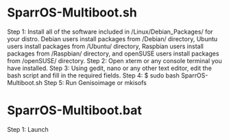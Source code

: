 # SparrOS-Multiboot.sh

Step 1: Install all of the software included in /Linux/Debian_Packages/ for your distro. Debian users install packages from /Debian/ directory, Ubuntu users install packages from /Ubuntu/ directory, Raspbian users install packages from /Raspbian/ directory, and openSUSE users install packages from /openSUSE/ directory.
Step 2: Open xterm or any console terminal you have installed.
Step 3: Using gedit, nano or any other text editor, edit the bash script and fill in the required fields.
Step 4: $ sudo bash SparrOS-Multiboot.sh
Step 5: Run Genisoimage or mkisofs

# SparrOS-Multiboot.bat

Step 1: Launch 
